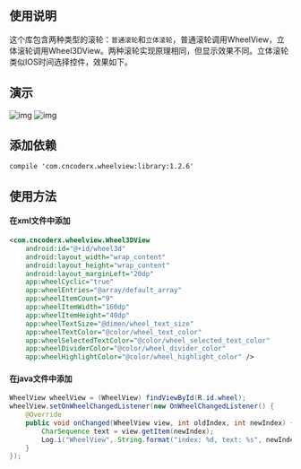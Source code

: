﻿## 使用说明
这个库包含两种类型的滚轮：`普通滚轮`和`立体滚轮`，普通滚轮调用WheelView，立体滚轮调用Wheel3DView。两种滚轮实现原理相同，但显示效果不同。立体滚轮类似IOS时间选择控件，效果如下。

## 演示
![img](https://github.com/CNCoderX/WheelView/blob/master/sample.gif)    ![img](https://github.com/CNCoderX/WheelView/blob/master/sample2.gif)

## 添加依赖
```compile
compile 'com.cncoderx.wheelview:library:1.2.6'
```
## 使用方法
#### 在xml文件中添加
```xml
<com.cncoderx.wheelview.Wheel3DView
    android:id="@+id/wheel3d"
    android:layout_width="wrap_content"
    android:layout_height="wrap_content"
    android:layout_marginLeft="20dp"
    app:wheelCyclic="true"
    app:wheelEntries="@array/default_array"
    app:wheelItemCount="9"
    app:wheelItemWidth="160dp"
    app:wheelItemHeight="40dp"
    app:wheelTextSize="@dimen/wheel_text_size"
    app:wheelTextColor="@color/wheel_text_color"
    app:wheelSelectedTextColor="@color/wheel_selected_text_color"
    app:wheelDividerColor="@color/wheel_divider_color"
    app:wheelHighlightColor="@color/wheel_highlight_color" />
```
#### 在java文件中添加
```java
WheelView wheelView = (WheelView) findViewById(R.id.wheel);
wheelView.setOnWheelChangedListener(new OnWheelChangedListener() {
    @Override
    public void onChanged(WheelView view, int oldIndex, int newIndex) {
        CharSequence text = view.getItem(newIndex);
        Log.i("WheelView", String.format("index: %d, text: %s", newIndex, text));
    }
});
```


